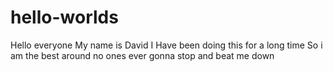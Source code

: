 # hello-worlds
Hello everyone My name is David 
I Have been doing this for a long time 
So i am the best around
no ones ever gonna stop and beat me down
